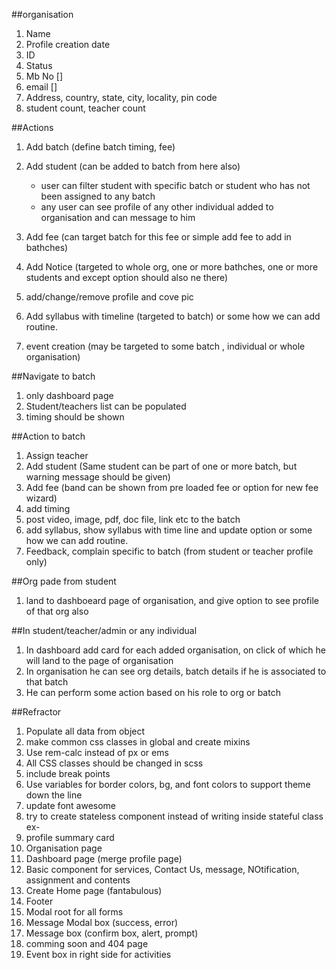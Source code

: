 ##organisation 
1. Name
2. Profile creation date
3. ID
4. Status
5. Mb No []
6. email []
7. Address, country, state, city, locality, pin code
8. student count, teacher count



##Actions
1. Add batch (define batch timing, fee)
2. Add student (can be added to batch from here also)
	- user can filter student with specific batch or student who has not been assigned to any batch
	- any user can see profile of any other individual added to organisation and can message to him

3. Add fee (can target batch for this fee or simple add fee to add in bathches)
4. Add Notice (targeted to whole org, one or more bathches, one or more students and except option should also ne there)
5. add/change/remove profile and cove pic
6. Add syllabus with timeline (targeted to batch) or some how we can add routine.
7. event creation (may be targeted to some batch , individual or whole organisation)




##Navigate to batch
1. only dashboard page
2. Student/teachers list can be populated
3. timing should be shown



##Action to batch
1. Assign teacher
2. Add student (Same student can be part of one or more batch, but warning message should be given)
3. Add fee (band can be shown from pre loaded fee or option for new fee wizard)
4. add timing
5. post video, image, pdf, doc file, link etc to the batch
6. add syllabus, show syllabus with time line and update option or some how we can add routine.
7. Feedback, complain specific to batch (from student or teacher profile only)



##Org pade from student
1. land to dashboeard page of organisation, and give option to see profile of that org also




##In student/teacher/admin or any individual
1. In dashboard add card for each added organisation, on click of which he will land to the page of organisation
2. In organisation he can see org details, batch details if he is associated to that batch
3. He can perform some action based on his role to org or batch


##Refractor
1. Populate all data from object
2. make common css classes in global and create mixins
3. Use rem-calc instead of px or ems
4. All CSS classes should be changed in scss
5. include break points
6. Use variables for border colors, bg, and font colors to support theme down the line
7. update font awesome
8. try to create stateless component instead of writing inside stateful class ex-
9. profile summary card 
10. Organisation page
11. Dashboard page (merge profile page)
12. Basic component for services, Contact Us, message, NOtification, assignment and contents
13. Create Home page (fantabulous)
14. Footer
15. Modal root for all forms
16. Message Modal box (success, error)
17. Message box (confirm box, alert, prompt)
18. comming soon and 404 page
19. Event box in right side for activities







